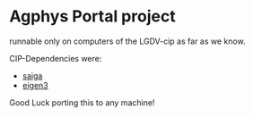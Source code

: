# Agphys Portal project
runnable only on computers of the LGDV-cip as far as we know.

CIP-Dependencies were:
- [saiga](https://github.com/darglein/saiga)
- [eigen3](https://eigen.tuxfamily.org/index.php?title=Main_Page)

Good Luck porting this to any machine!